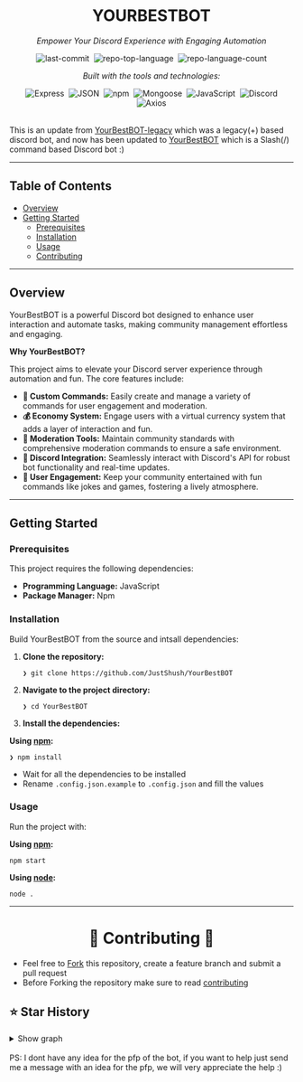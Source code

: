 <div align="center" class="text-center">
  <h1>YOURBESTBOT</h1>
  <p><em>Empower Your Discord Experience with Engaging Automation</em></p>

  <img alt="last-commit" src="https://img.shields.io/github/last-commit/JustShush/YourBestBOT?style=flat&amp;logo=git&amp;logoColor=white&amp;color=0080ff" class="inline-block mx-1" style="margin: 0px 2px;">
  <img alt="repo-top-language" src="https://img.shields.io/github/languages/top/JustShush/YourBestBOT?style=flat&amp;color=0080ff" class="inline-block mx-1" style="margin: 0px 2px;">
  <img alt="repo-language-count" src="https://img.shields.io/github/languages/count/JustShush/YourBestBOT?style=flat&amp;color=0080ff" class="inline-block mx-1" style="margin: 0px 2px;">
  <p><em>Built with the tools and technologies:</em></p>
  <img alt="Express" src="https://img.shields.io/badge/Express-000000.svg?style=flat&amp;logo=Express&amp;logoColor=white" class="inline-block mx-1" style="margin: 0px 2px;">
  <img alt="JSON" src="https://img.shields.io/badge/JSON-000000.svg?style=flat&amp;logo=JSON&amp;logoColor=white" class="inline-block mx-1" style="margin: 0px 2px;">
  <img alt="npm" src="https://img.shields.io/badge/npm-CB3837.svg?style=flat&amp;logo=npm&amp;logoColor=white" class="inline-block mx-1" style="margin: 0px 2px;">
  <img alt="Mongoose" src="https://img.shields.io/badge/Mongoose-F04D35.svg?style=flat&amp;logo=Mongoose&amp;logoColor=white" class="inline-block mx-1" style="margin: 0px 2px;">
  <img alt="JavaScript" src="https://img.shields.io/badge/JavaScript-F7DF1E.svg?style=flat&amp;logo=JavaScript&amp;logoColor=black" class="inline-block mx-1" style="margin: 0px 2px;">
  <img alt="Discord" src="https://img.shields.io/badge/Discord-5865F2.svg?style=flat&amp;logo=Discord&amp;logoColor=white" class="inline-block mx-1" style="margin: 0px 2px;">
  <img alt="Axios" src="https://img.shields.io/badge/Axios-5A29E4.svg?style=flat&amp;logo=Axios&amp;logoColor=white" class="inline-block mx-1" style="margin: 0px 2px;">
</div>
<!--
<br>
<div align="center" class="text-center" >
<a href="https://discord.gg/uaZjU2pdVd"><img src="https://img.shields.io/badge/Discord-%235865F2.svg?style=for-the-badge&logo=discord&logoColor=white" title="Support Server" alt="Support Server" /></a> 
<a href="https://yourbestbot.pt/invite"><img src="https://img.shields.io/badge/-Invite%20Me!-blue?style=for-the-badge" title="JustShush" alt="JustShush" /></a> 
</div> -->
<br>

This is an update from [YourBestBOT-legacy](https://github.com/JustShush/DiscordBOT-legacy) which was a legacy(+) based discord bot, and now has been updated to [YourBestBOT](https://github.com/JustShush/YourBestBOT) which is a Slash(/) command based Discord bot :)

<hr>
<h2>Table of Contents</h2>
<ul class="list-disc pl-4 my-0">
<li class="my-0"><a href="#overview">Overview</a></li>
<li class="my-0"><a href="#getting-started">Getting Started</a>
<ul class="list-disc pl-4 my-0">
<li class="my-0"><a href="#prerequisites">Prerequisites</a></li>
<li class="my-0"><a href="#installation">Installation</a></li>
<li class="my-0"><a href="#usage">Usage</a></li>
<li class="my-0"><a href="#--contributing--">Contributing</a></li>
</ul>
</li>
</ul>
<hr>

<h2>Overview</h2>
<p>YourBestBOT is a powerful Discord bot designed to enhance user interaction and automate tasks, making community management effortless and engaging.</p>
<p><strong>Why YourBestBOT?</strong></p>
<p>This project aims to elevate your Discord server experience through automation and fun. The core features include:</p>
<ul class="list-disc pl-4 my-0">
<li class="my-0"><strong>🎉 Custom Commands:</strong> Easily create and manage a variety of commands for user engagement and moderation.</li>
<li class="my-0"><strong>💰 Economy System:</strong> Engage users with a virtual currency system that adds a layer of interaction and fun.</li>
<li class="my-0"><strong>🔧 Moderation Tools:</strong> Maintain community standards with comprehensive moderation commands to ensure a safe environment.</li>
<li class="my-0"><strong>🤖 Discord Integration:</strong> Seamlessly interact with Discord's API for robust bot functionality and real-time updates.</li>
<li class="my-0"><strong>🎊 User Engagement:</strong> Keep your community entertained with fun commands like jokes and games, fostering a lively atmosphere.</li>
</ul>
<hr>

<h2>Getting Started</h2>
<h3>Prerequisites</h3>
<p>This project requires the following dependencies:</p>
<ul class="list-disc pl-4 my-0">
<li class="my-0"><strong>Programming Language:</strong> JavaScript</li>
<li class="my-0"><strong>Package Manager:</strong> Npm</li>
</ul>

<h3>Installation</h3>
<p>Build YourBestBOT from the source and intsall dependencies:</p>
<ol>
<li class="my-0">
<p><strong>Clone the repository:</strong></p>
<pre><code class="language-sh">❯ git clone https://github.com/JustShush/YourBestBOT
</code></pre>
</li>
<li class="my-0">
<p><strong>Navigate to the project directory:</strong></p>
<pre><code class="language-sh">❯ cd YourBestBOT
</code></pre>
</li>
<li class="my-0">
<p><strong>Install the dependencies:</strong></p>
</li>
</ol>
<p><strong>Using <a href="https://www.npmjs.com/">npm</a>:</strong></p>
<pre><code class="language-sh">❯ npm install
</code></pre>

- Wait for all the dependencies to be installed
- Rename `.config.json.example` to `.config.json` and fill the values
<h3>Usage</h3>
<p>Run the project with:</p>
<p><strong>Using <a href="https://www.npmjs.com/">npm</a>:</strong></p>
<pre><code class="language-sh">npm start
</code></pre>
<p><strong>Using <a href="https://www.nodejs.org/">node</a>:</strong></p>
<pre><code class="language-sh">node .
</code></pre>
<hr>

<h1 align="center"> 🤝 Contributing 🤝 </h1>

- Feel free to [Fork](https://github.com/JustShush/YourBestBOT/fork) this repository, create a feature branch and submit a pull request
- Before Forking the repository make sure to read [contributing](https://github.com/JustShush/YourBestBOT/blob/main/CONTRIBUTING.md#contributing)

## ⭐ Star History
<details>
<summary>Show graph</summary>
[![Star History Chart](https://api.star-history.com/svg?repos=JustShush/YourBestBOT&type=Date)](https://star-history.com/#JustShush/YourBestBOT&Date)
</details>

<br>
PS: I dont have any idea for the pfp of the bot, if you want to help just send me a message with an idea for the pfp, we will very appreciate the help :)
<!-- #################################################################### -->

<!--
# DiscordBOT2.0
<div style="display: block; margin-left: auto; margin-right: auto; width: 50%" >
<a href="https://discord.gg/uaZjU2pdVd"><img src="https://img.shields.io/badge/Discord-%235865F2.svg?style=for-the-badge&logo=discord&logoColor=white" title="Support Server" alt="Support Server" /></a> 
<a href="https://yourbestbot.pt/invite"><img src="https://img.shields.io/badge/-Invite%20Me!-blue?style=for-the-badge" title="JustShush" alt="JustShush" /></a> 
</div>
<br>

- A Discord Bot that im working on :)

This is an update from [YourBestBOT-legacy](https://github.com/JustShush/DiscordBOT-legacy) which was a legacy(+) based discord bot, and now has been updated to [YourBestBOT](https://github.com/JustShush/YourBestBOT) which is a Slash(/) command based Discord bot :)

<p align="center">
  <a href="#-resource-links">Resource Links</a>
  •
  <a href="#-prerequisites">Prerequisites</a>
  •
  <a href="#-getting-started">Getting Started</a>
  •
  <a href="#--contributing--">Contributing</a>
</p>

<br>

## 🔗 Resource Links

- 🤖 YourBestBOT Bot: [Invite Here](https://yourbestbot.pt/invite)
- 🤝 Support Server: [Join Here](https://yourbestbot.pt/support)

<br>

## 📦 Prerequisites

- [Node.js](https://nodejs.org/en/) v20.11.0 or higher
- [Git](https://git-scm.com/downloads)
- [MongoDB](https://www.mongodb.com)

<br>

## 🚀 Getting Started

- Open the terminal and run the following commands

```
git clone git@github.com:JustShush/YourBestBOT.git
cd YourBestBOT
npm install
```
```
git clone git@github.com:JustShush/YourBestBOT.git ; cd YourBestBOT ; npm install
```

- Wait for all the dependencies to be installed
- Rename `.config.json.example` to `.config.json` and fill the values
- Type `node .` to start the bot

If you need any additional help, make sure to read our guides [join the Discord support & community server](https://mdinis.pt/discord)

<br>

<h1 align="center"> 🤝 Contributing 🤝 </h1>

- Feel free to [Fork](https://github.com/JustShush/YourBestBOT/fork) this repository, create a feature branch and submit a pull request
- Before Forking the repository make sure to read [contributing](https://github.com/JustShush/YourBestBOT/blob/main/CONTRIBUTING.md#contributing)

<br>
PS: I dont have any idea for the pfp of the bot, if you want to help just send me a message with an idea for the pfp, we will very appreciate the help :)

# TODO

- Add a new endpoints that gets all commands aswell has the type of command and description so i can make a dynamic thing on the [website](https://yourbestbot.pt).
- Make auth for the api.
- 42API Implementation done just need to do the command now.

## 😕 Support

[![Discord](https://discord.com/api/guilds/1054090158779150376/widget.png?style=banner4)](https://yourbestbot.pt/support)

## ⭐ Star History

<details>
<summary>Show graph</summary>

[![Star History Chart](https://api.star-history.com/svg?repos=JustShush/YourBestBOT&type=Date)](https://star-history.com/#JustShush/YourBestBOT&Date)

</details>

-->
